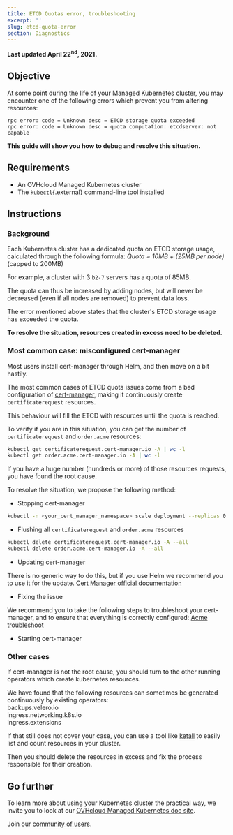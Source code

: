 ```yaml
---
title: ETCD Quotas error, troubleshooting
excerpt: ''
slug: etcd-quota-error
section: Diagnostics
---
```


**Last updated April 22<sup>nd</sup>, 2021.**

## Objective

At some point during the life of your Managed Kubernetes cluster, you may encounter one of the following errors which prevent you from altering resources:

```log
rpc error: code = Unknown desc = ETCD storage quota exceeded
rpc error: code = Unknown desc = quota computation: etcdserver: not capable
```

**This guide will show you how to debug and resolve this situation.**

## Requirements

- An OVHcloud Managed Kubernetes cluster
- The [`kubectl`](https://kubernetes.io/docs/reference/kubectl/overview/){.external} command-line tool installed

## Instructions

### Background

Each Kubernetes cluster has a dedicated quota on ETCD storage usage, calculated through the following formula:
*Quota = 10MB + (25MB per node)* (capped to 200MB)

For example, a cluster with 3 `b2-7` servers has a quota of 85MB.

The quota can thus be increased by adding nodes, but will never be decreased (even if all nodes are removed) to prevent data loss.

The error mentioned above states that the cluster's ETCD storage usage has exceeded the quota.

**To resolve the situation, resources created in excess need to be deleted.**

### Most common case: misconfigured cert-manager

Most users install cert-manager through Helm, and then move on a bit hastily.

The most common cases of ETCD quota issues come from a bad configuration of [cert-manager](https://cert-manager.io/docs/), making it continuously create `certificaterequest` resources.

This behaviour will fill the ETCD with resources until the quota is reached.

To verify if you are in this situation, you can get the number of `certificaterequest` and `order.acme` resources:

```bash
kubectl get certificaterequest.cert-manager.io -A | wc -l
kubectl get order.acme.cert-manager.io -A | wc -l
```

If you have a huge number (hundreds or more) of those resources requests, you have found the root cause.

To resolve the situation, we propose the following method:

- Stopping cert-manager

```bash
kubectl -n <your_cert_manager_namespace> scale deployment --replicas 0 cert-manager
```

- Flushing all `certificaterequest` and `order.acme` resources

```bash
kubectl delete certificaterequest.cert-manager.io -A --all
kubectl delete order.acme.cert-manager.io -A --all
```

- Updating cert-manager

There is no generic way to do this, but if you use Helm we recommend you to use it for the update.
[Cert Manager official documentation](https://cert-manager.io/docs/installation/kubernetes/)

- Fixing the issue

We recommend you to take the following steps to troubleshoot your cert-manager, and to ensure that everything is correctly configured:
[Acme troubleshoot](https://cert-manager.io/docs/faq/acme/)

- Starting cert-manager

### Other cases

If cert-manager is not the root cause, you should turn to the other running operators which create kubernetes resources.

We have found that the following resources can sometimes be generated continuously by existing operators:
<br>backups.velero.io
<br>ingress.networking.k8s.io
<br>ingress.extensions

If that still does not cover your case, you can use a tool like [ketall](https://github.com/corneliusweig/ketall) to easily list and count resources in your cluster.

Then you should delete the resources in excess and fix the process responsible for their creation.

## Go further

To learn more about using your Kubernetes cluster the practical way, we invite you to look at our [OVHcloud Managed Kubernetes doc site](../).

Join our [community of users](https://community.ovh.com/en/).
